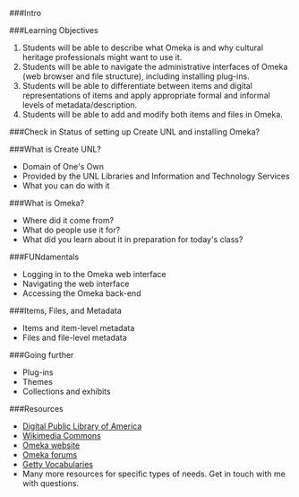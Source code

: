 ###Intro

###Learning Objectives
1. Students will be able to describe what Omeka is and why cultural heritage professionals might want to use it.
2. Students will be able to navigate the administrative interfaces of Omeka (web browser and file structure), including installing plug-ins.
3. Students will be able to differentiate between items and digital representations of items and apply appropriate formal and informal levels of metadata/description.
4. Students will be able to add and modify both items and files in Omeka.

###Check in
Status of setting up Create UNL and installing Omeka?

###What is Create UNL?
- Domain of One's Own
- Provided by the UNL Libraries and Information and Technology Services
- What you can do with it

###What is Omeka?
- Where did it come from?
- What do people use it for?
- What did you learn about it in preparation for today's class?

###FUNdamentals
- Logging in to the Omeka web interface
- Navigating the web interface
- Accessing the Omeka back-end

###Items, Files, and Metadata
- Items and item-level metadata
- Files and file-level metadata

###Going further
- Plug-ins
- Themes
- Collections and exhibits

###Resources
- [Digital Public Library of America](https://dp.la/)
- [Wikimedia Commons](https://commons.wikimedia.org/wiki/Main_Page)
- [Omeka website](http://omeka.org/)
- [Omeka forums](https://forum.omeka.org/)
- [Getty Vocabularies](http://www.getty.edu/research/tools/vocabularies/)
- Many more resources for specific types of needs. Get in touch with me with questions.
